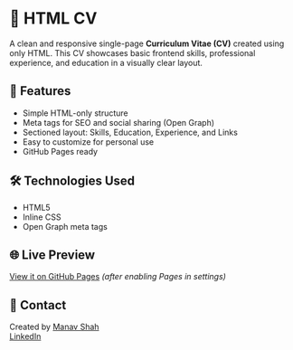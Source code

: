 # 💼 HTML CV

A clean and responsive single-page **Curriculum Vitae (CV)** created using only HTML. This CV showcases basic frontend skills, professional experience, and education in a visually clear layout.

## 🚀 Features

- Simple HTML-only structure
- Meta tags for SEO and social sharing (Open Graph)
- Sectioned layout: Skills, Education, Experience, and Links
- Easy to customize for personal use
- GitHub Pages ready

## 🛠 Technologies Used

- HTML5
- Inline CSS
- Open Graph meta tags

## 🌐 Live Preview

[View it on GitHub Pages](https://yourusername.github.io/html-cv/) *(after enabling Pages in settings)*

## 📩 Contact

Created by [Manav Shah](mailto:manavshahcol@gmail.com)  
[LinkedIn](https://www.linkedin.com/in/manav-shah-628859373)

